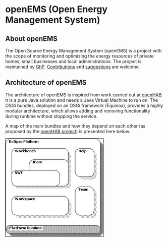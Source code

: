 # openEMS (Open Energy Management System)

## About openEMS
The Open Source Energy Management System (openEMS) is a project with the scope of monitoring and optimizing the energy resources of private homes, small businesses and local administrations. The project is maintained by [GhP](http://www.ghp.tech). [Contributions](https://github.com/GhPTech/openEMS) and [suggestions](http://www.ghp.tech/#contact) are welcome.

## Architecture of openEMS
The architecture of openEMS is inspired from work carried out at [openHAB](http://www.openhab.org). It is a pure Java solution and needs a Java Virtual Machine to run on. The OSGi bundles, deployed on an OSGi framework (Equinox), provides a highly modular architecture, which allows adding and removing functionality during runtime without stopping the service.

A map of the main bundles and how they depend on each other (as proposed by the [openHAB project](https://github.com/openhab/openhab/wiki)) is presented here below.

![](https://raw.githubusercontent.com/GhPTech/openEMS/master/eclipsePlatform.png)
